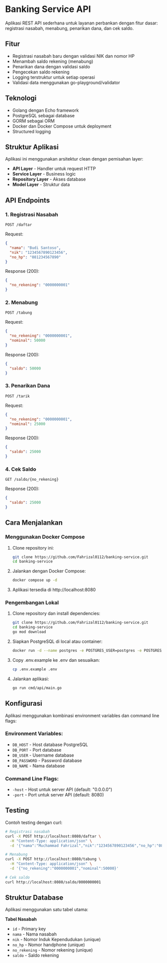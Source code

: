 # Banking Service API

Aplikasi REST API sederhana untuk layanan perbankan dengan fitur dasar: registrasi nasabah, menabung, penarikan dana, dan cek saldo.

## Fitur

- Registrasi nasabah baru dengan validasi NIK dan nomor HP
- Menambah saldo rekening (menabung)
- Penarikan dana dengan validasi saldo
- Pengecekan saldo rekening
- Logging terstruktur untuk setiap operasi
- Validasi data menggunakan go-playground/validator

## Teknologi

- Golang dengan Echo framework
- PostgreSQL sebagai database
- GORM sebagai ORM
- Docker dan Docker Compose untuk deployment
- Structured logging

## Struktur Aplikasi

Aplikasi ini menggunakan arsitektur clean dengan pemisahan layer:

- **API Layer** - Handler untuk request HTTP
- **Service Layer** - Business logic
- **Repository Layer** - Akses database
- **Model Layer** - Struktur data

## API Endpoints

### 1. Registrasi Nasabah

```
POST /daftar
```

Request:
```json
{
  "nama": "Budi Santoso",
  "nik": "1234567890123456",
  "no_hp": "081234567890"
}
```

Response (200):
```json
{
  "no_rekening": "0000000001"
}
```

### 2. Menabung

```
POST /tabung
```

Request:
```json
{
  "no_rekening": "0000000001",
  "nominal": 50000
}
```

Response (200):
```json
{
  "saldo": 50000
}
```

### 3. Penarikan Dana

```
POST /tarik
```

Request:
```json
{
  "no_rekening": "0000000001",
  "nominal": 25000
}
```

Response (200):
```json
{
  "saldo": 25000
}
```

### 4. Cek Saldo

```
GET /saldo/{no_rekening}
```

Response (200):
```json
{
  "saldo": 25000
}
```

## Cara Menjalankan

### Menggunakan Docker Compose

1. Clone repository ini:
   ```bash
   git clone https://github.com/Fahrizal0112/banking-service.git
   cd banking-service
   ```

2. Jalankan dengan Docker Compose:
   ```bash
   docker compose up -d
   ```

3. Aplikasi tersedia di http://localhost:8080

### Pengembangan Lokal

1. Clone repository dan install dependencies:
   ```bash
   git clone https://github.com/Fahrizal0112/banking-service.git
   cd banking-service
   go mod download
   ```

2. Siapkan PostgreSQL di local atau container:
   ```bash
   docker run -d --name postgres -e POSTGRES_USER=postgres -e POSTGRES_PASSWORD=postgres -e POSTGRES_DB=bank -p 5432:5432 postgres:15
   ```

3. Copy .env.example ke .env dan sesuaikan:
   ```bash
   cp .env.example .env
   ```

4. Jalankan aplikasi:
   ```bash
   go run cmd/api/main.go
   ```

## Konfigurasi

Aplikasi menggunakan kombinasi environment variables dan command line flags:

### Environment Variables:
- `DB_HOST` - Host database PostgreSQL
- `DB_PORT` - Port database
- `DB_USER` - Username database
- `DB_PASSWORD` - Password database
- `DB_NAME` - Nama database

### Command Line Flags:
- `-host` - Host untuk server API (default: "0.0.0.0")
- `-port` - Port untuk server API (default: 8080)

## Testing

Contoh testing dengan curl:

```bash
# Registrasi nasabah
curl -X POST http://localhost:8080/daftar \
  -H "Content-Type: application/json" \
  -d '{"nama":"Muchammad Fahrizal","nik":"1234567890123456","no_hp":"081234567890"}'

# Menabung
curl -X POST http://localhost:8080/tabung \
  -H "Content-Type: application/json" \
  -d '{"no_rekening":"0000000001","nominal":50000}'

# Cek saldo
curl http://localhost:8080/saldo/0000000001
```

## Struktur Database

Aplikasi menggunakan satu tabel utama:

**Tabel Nasabah**
- `id` - Primary key
- `nama` - Nama nasabah
- `nik` - Nomor Induk Kependudukan (unique)
- `no_hp` - Nomor handphone (unique)
- `no_rekening` - Nomor rekening (unique)
- `saldo` - Saldo rekening